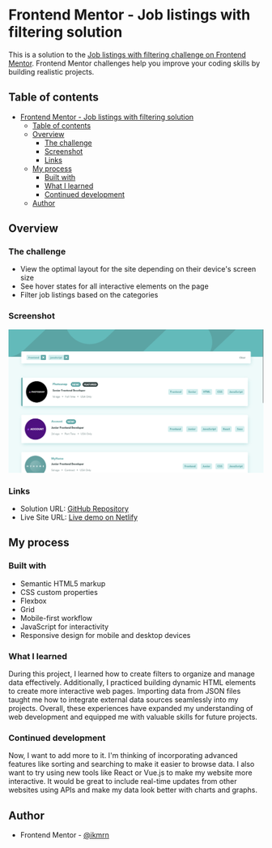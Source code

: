 # Frontend Mentor - Job listings with filtering solution

This is a solution to the [Job listings with filtering challenge on Frontend Mentor](https://www.frontendmentor.io/challenges/job-listings-with-filtering-ivstIPCt). Frontend Mentor challenges help you improve your coding skills by building realistic projects.

## Table of contents

- [Frontend Mentor - Job listings with filtering solution](#frontend-mentor---job-listings-with-filtering-solution)
  - [Table of contents](#table-of-contents)
  - [Overview](#overview)
    - [The challenge](#the-challenge)
    - [Screenshot](#screenshot)
    - [Links](#links)
  - [My process](#my-process)
    - [Built with](#built-with)
    - [What I learned](#what-i-learned)
    - [Continued development](#continued-development)
  - [Author](#author)

## Overview

### The challenge

- View the optimal layout for the site depending on their device's screen size
- See hover states for all interactive elements on the page
- Filter job listings based on the categories

### Screenshot

![screenshot](images/screenshot.png)

### Links

- Solution URL: [GitHub Repository](https://github.com/ikmrn/frontend-challenges/tree/job-listing)
- Live Site URL: [Live demo on Netlify](https://ikmrn-job-listing.netlify.app/)

## My process

### Built with

- Semantic HTML5 markup
- CSS custom properties
- Flexbox
- Grid
- Mobile-first workflow
- JavaScript for interactivity
- Responsive design for mobile and desktop devices

### What I learned

During this project, I learned how to create filters to organize and manage data effectively. Additionally, I practiced building dynamic HTML elements to create more interactive web pages. Importing data from JSON files taught me how to integrate external data sources seamlessly into my projects. Overall, these experiences have expanded my understanding of web development and equipped me with valuable skills for future projects.

### Continued development

Now, I want to add more to it. I'm thinking of incorporating advanced features like sorting and searching to make it easier to browse data. I also want to try using new tools like React or Vue.js to make my website more interactive. It would be great to include real-time updates from other websites using APIs and make my data look better with charts and graphs.

## Author

- Frontend Mentor - [@ikmrn](https://www.frontendmentor.io/profile/ikmrn)
